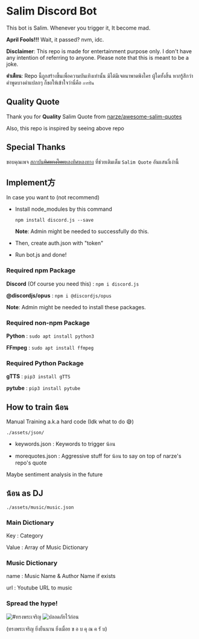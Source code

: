 # Salim Discord Bot

This bot is Salim. Whenever you trigger it, It become mad.

**April Fools!!!** Wait, it passed? nvm, idc.

**Disclaimer**: This repo is made for entertainment purpose only. I don't have any intention of referring to anyone. Please note that this is meant to be a joke.

**คำเตือน**: Repo นี้ถูกสร้างขึ้นเพื่อความบันเทิงเท่านั้น มิได้มีเจตนาพาดพิงใคร ผู้ใดทั้งสิ้น หากรู้สึกว่าคำพูดบางคำแปลกๆ ก็ขอให้เข้าใจว่านี่คือ `การปั่น`

## Quality Quote

Thank you for **Quality** Salim Quote from <a href="https://github.com/narze/awesome-salim-quotes">narze/awesome-salim-quotes</a>

Also, this repo is inspired by seeing above repo

## Special Thanks

ขอบคุณเพจ <a href="https://www.facebook.com/thaimoveinstitute/">สถาบัน~~ทิศทางไทย~~หลงทิศหลงทาง</a> ที่ช่วยเติมเต็ม `Salim Quote` อันแสนงี่เง่านี้

## Implement方

In case you want to (not recommend)

* Install node_modules by this command

  ```npm install discord.js --save```

  **Note**: Admin might be needed to successfully do this.

* Then, create auth.json with "token"

* Run bot.js and done!

### Required npm Package

**Discord** (Of course you need this) : ```npm i discord.js```

**@discordjs/opus** : ```npm i @discordjs/opus```

**Note**: Admin might be needed to install these packages.

### Required non-npm Package

**Python** : ```sudo apt install python3```

**FFmpeg** : ```sudo apt install ffmpeg```

### Required Python Package

**gTTS** : ```pip3 install gTTS```

**pytube** : ```pip3 install pytube```

## How to train น้อน

Manual Training a.k.a hard code (Idk what to do 😅)

```./assets/json/```

* keywords.json : Keywords to trigger น้อน  

* morequotes.json : Aggressive stuff for น้อน to say on top of narze's repo's quote

Maybe sentiment analysis in the future

## น้อน as DJ

```./assets/music/music.json```

### Main Dictionary

Key : Category

Value : Array of Music Dictionary

### Music Dictionary

name : Music Name & Author Name if exists

url : Youtube URL to music

### Spread the hype!

<img src="./assets/images/long-live-hm-queen.jpg" alt="#ทรงพระเจริญ">

<img src="./assets/images/SAFETY_FIRST.jpg" alt="ปลอดภัยไว้ก่อน">

(ทรงพระเจริญ ยิ่งยืนนาน ยิ่งเมื่อย ข อ บ คุ ณ ค รั บ)
